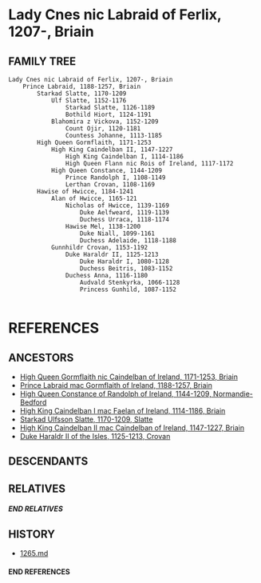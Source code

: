 # Lady Cnes nic Labraid of Ferlix, 1207-, Briain

## FAMILY TREE 
```
Lady Cnes nic Labraid of Ferlix, 1207-, Briain
	Prince Labraid, 1188-1257, Briain
        Starkad Slatte, 1170-1209
            Ulf Slatte, 1152-1176
                Starkad Slatte, 1126-1189            
                Bothild Hiort, 1124-1191
            Blahomira z Vickova, 1152-1209
                Count Ojir, 1120-1181
                Countess Johanne, 1113-1185
        High Queen Gormflaith, 1171-1253
            High King Caindelban II, 1147-1227
                High King Caindelban I, 1114-1186
                High Queen Flann nic Rois of Ireland, 1117-1172
            High Queen Constance, 1144-1209
                Prince Randolph I, 1108-1149
                Lerthan Crovan, 1108-1169
        Hawise of Hwicce, 1184-1241
            Alan of Hwicce, 1165-121
                Nicholas of Hwicce, 1139-1169
                	Duke Aelfweard, 1119-1139
                	Duchess Urraca, 1118-1174
                Hawise Mel, 1138-1200
                	Duke Niall, 1099-1161
                	Duchess Adelaide, 1118-1188
            Gunnhildr Crovan, 1153-1192
                Duke Haraldr II, 1125-1213
                	Duke Haraldr I, 1080-1128
                	Duchess Beitris, 1083-1152
                Duchess Anna, 1116-1180
                	Audvald Stenkyrka, 1066-1128
                	Princess Gunhild, 1087-1152
         
```


# REFERENCES

## ANCESTORS
* [High Queen Gormflaith nic Caindelban of Ireland, 1171-1253, Briain](gormflaith_nic_caindelban_1171.md)
* [Prince Labraid mac Gormflaith of Ireland, 1188-1257, Briain](labraid_mac_gormflaith_1188.md)
* [High Queen Constance of Randolph of Ireland, 1144-1209, Normandie-Bedford](constance_randolph_1144.md)
* [High King Caindelban I mac Faelan of Ireland, 1114-1186, Briain](caindelban_i_mac_faelan_1114.md)
* [Starkad Ulfsson Slatte, 1170-1209, Slatte](starkad_ulfsson_1170.md)
* [High King Caindelban II mac Caindelban of Ireland, 1147-1227, Briain](caindelban_ii_mac_caindelban_1147.md)
* [Duke Haraldr II of the Isles, 1125-1213, Crovan](haraldr_ii_1125.md)

## DESCENDANTS

## RELATIVES

##### END RELATIVES 
## HISTORY
* [1265.md](../h/1265.md)

#### END REFERENCES
